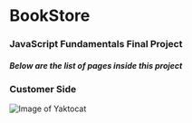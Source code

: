 # BookStore

### JavaScript Fundamentals Final Project
##### Below are the list of pages inside this project

### Customer Side

![Image of Yaktocat](https://octodex.github.com/images/yaktocat.png)